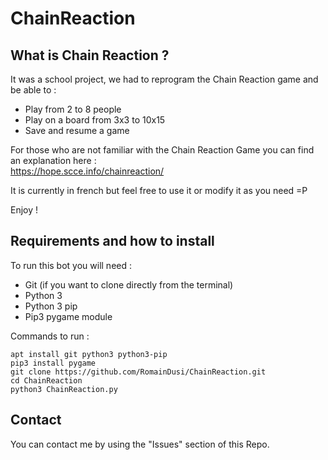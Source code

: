 # ChainReaction

## What is Chain Reaction ?

It was a school project, we had to reprogram the Chain Reaction game and be able to :
- Play from 2 to 8 people
- Play on a board from 3x3 to 10x15
- Save and resume a game

For those who are not familiar with the Chain Reaction Game you can find an explanation here :  
https://hope.scce.info/chainreaction/

It is currently in french but feel free to use it or modify it as you need =P

Enjoy !

## Requirements and how to install

To run this bot you will need :
- Git (if you want to clone directly from the terminal)
- Python 3
- Python 3 pip
- Pip3 pygame module

Commands to run :
```
apt install git python3 python3-pip
pip3 install pygame
git clone https://github.com/RomainDusi/ChainReaction.git
cd ChainReaction
python3 ChainReaction.py
```

## Contact

You can contact me by using the "Issues" section of this Repo.
